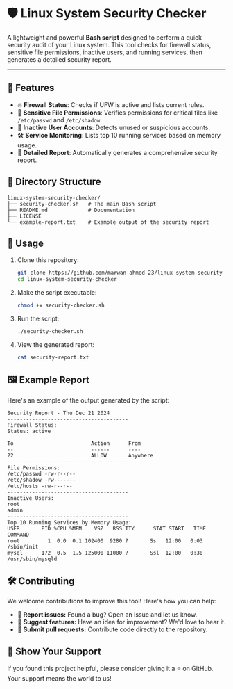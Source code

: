 # 🛡️ Linux System Security Checker

A lightweight and powerful **Bash script** designed to perform a quick security audit of your Linux system. This tool checks for firewall status, sensitive file permissions, inactive users, and running services, then generates a detailed security report.

---

## 🚀 Features
- 🔥 **Firewall Status**: Checks if UFW is active and lists current rules.
- 🔐 **Sensitive File Permissions**: Verifies permissions for critical files like `/etc/passwd` and `/etc/shadow`.
- 👤 **Inactive User Accounts**: Detects unused or suspicious accounts.
- 🛠️ **Service Monitoring**: Lists top 10 running services based on memory usage.
- 📝 **Detailed Report**: Automatically generates a comprehensive security report.


## 📂 Directory Structure
```plaintext
linux-system-security-checker/
├── security-checker.sh   # The main Bash script
├── README.md             # Documentation
├── LICENSE
└── example-report.txt    # Example output of the security report
```

## 📖 Usage
1. Clone this repository:

    ```bash
    git clone https://github.com/marwan-ahmed-23/linux-system-security-checker.git
    cd linux-system-security-checker
    ```

2. Make the script executable:

    ```bash
    chmod +x security-checker.sh
    ```

3. Run the script:

    ```bash
    ./security-checker.sh
    ```
    
4. View the generated report:

    ```bash
    cat security-report.txt
    ```

## 🖼️ Example Report

Here's an example of the output generated by the script:

```plaintext
Security Report - Thu Dec 21 2024
---------------------------------------
Firewall Status:
Status: active

To                         Action      From
--                         ------      ----
22                         ALLOW       Anywhere
---------------------------------------
File Permissions:
/etc/passwd -rw-r--r--
/etc/shadow -rw-------
/etc/hosts -rw-r--r--
---------------------------------------
Inactive Users:
root
admin
---------------------------------------
Top 10 Running Services by Memory Usage:
USER       PID %CPU %MEM    VSZ   RSS TTY      STAT START   TIME COMMAND
root         1  0.0  0.1 102400  9280 ?       Ss   12:00   0:03 /sbin/init
mysql      172  0.5  1.5 125000 11000 ?       Ssl  12:00   0:30 /usr/sbin/mysqld
```

## 🛠️ Contributing

We welcome contributions to improve this tool! Here's how you can help:

- 🐛 **Report issues:** Found a bug? Open an issue and let us know.
- 🌟 **Suggest features:** Have an idea for improvement? We'd love to hear it.
- 🔧 **Submit pull requests:** Contribute code directly to the repository.

## 🌟 Show Your Support
If you found this project helpful, please consider giving it a ⭐ on GitHub. Your support means the world to us!







